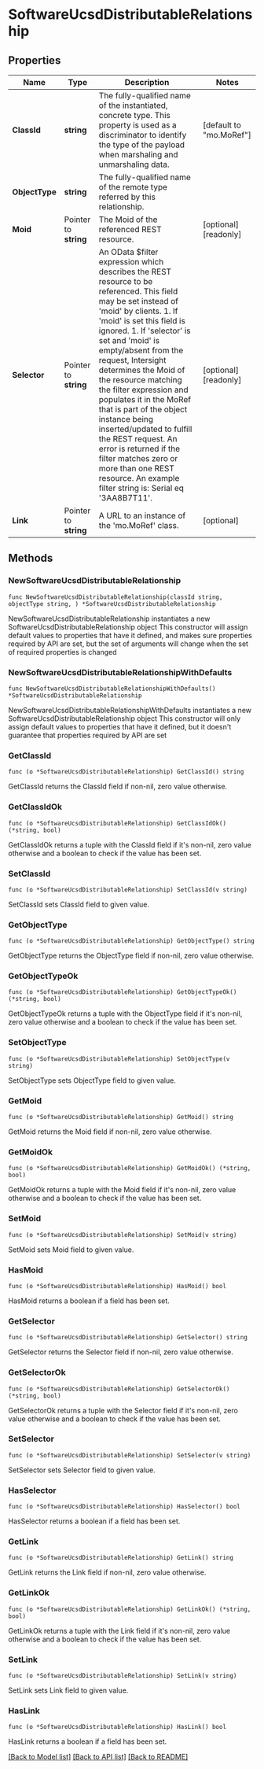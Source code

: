 # SoftwareUcsdDistributableRelationship

## Properties

Name | Type | Description | Notes
------------ | ------------- | ------------- | -------------
**ClassId** | **string** | The fully-qualified name of the instantiated, concrete type. This property is used as a discriminator to identify the type of the payload when marshaling and unmarshaling data. | [default to "mo.MoRef"]
**ObjectType** | **string** | The fully-qualified name of the remote type referred by this relationship. | 
**Moid** | Pointer to **string** | The Moid of the referenced REST resource. | [optional] [readonly] 
**Selector** | Pointer to **string** | An OData $filter expression which describes the REST resource to be referenced. This field may be set instead of &#39;moid&#39; by clients. 1. If &#39;moid&#39; is set this field is ignored. 1. If &#39;selector&#39; is set and &#39;moid&#39; is empty/absent from the request, Intersight determines the Moid of the resource matching the filter expression and populates it in the MoRef that is part of the object instance being inserted/updated to fulfill the REST request. An error is returned if the filter matches zero or more than one REST resource. An example filter string is: Serial eq &#39;3AA8B7T11&#39;. | [optional] [readonly] 
**Link** | Pointer to **string** | A URL to an instance of the &#39;mo.MoRef&#39; class. | [optional] 

## Methods

### NewSoftwareUcsdDistributableRelationship

`func NewSoftwareUcsdDistributableRelationship(classId string, objectType string, ) *SoftwareUcsdDistributableRelationship`

NewSoftwareUcsdDistributableRelationship instantiates a new SoftwareUcsdDistributableRelationship object
This constructor will assign default values to properties that have it defined,
and makes sure properties required by API are set, but the set of arguments
will change when the set of required properties is changed

### NewSoftwareUcsdDistributableRelationshipWithDefaults

`func NewSoftwareUcsdDistributableRelationshipWithDefaults() *SoftwareUcsdDistributableRelationship`

NewSoftwareUcsdDistributableRelationshipWithDefaults instantiates a new SoftwareUcsdDistributableRelationship object
This constructor will only assign default values to properties that have it defined,
but it doesn't guarantee that properties required by API are set

### GetClassId

`func (o *SoftwareUcsdDistributableRelationship) GetClassId() string`

GetClassId returns the ClassId field if non-nil, zero value otherwise.

### GetClassIdOk

`func (o *SoftwareUcsdDistributableRelationship) GetClassIdOk() (*string, bool)`

GetClassIdOk returns a tuple with the ClassId field if it's non-nil, zero value otherwise
and a boolean to check if the value has been set.

### SetClassId

`func (o *SoftwareUcsdDistributableRelationship) SetClassId(v string)`

SetClassId sets ClassId field to given value.


### GetObjectType

`func (o *SoftwareUcsdDistributableRelationship) GetObjectType() string`

GetObjectType returns the ObjectType field if non-nil, zero value otherwise.

### GetObjectTypeOk

`func (o *SoftwareUcsdDistributableRelationship) GetObjectTypeOk() (*string, bool)`

GetObjectTypeOk returns a tuple with the ObjectType field if it's non-nil, zero value otherwise
and a boolean to check if the value has been set.

### SetObjectType

`func (o *SoftwareUcsdDistributableRelationship) SetObjectType(v string)`

SetObjectType sets ObjectType field to given value.


### GetMoid

`func (o *SoftwareUcsdDistributableRelationship) GetMoid() string`

GetMoid returns the Moid field if non-nil, zero value otherwise.

### GetMoidOk

`func (o *SoftwareUcsdDistributableRelationship) GetMoidOk() (*string, bool)`

GetMoidOk returns a tuple with the Moid field if it's non-nil, zero value otherwise
and a boolean to check if the value has been set.

### SetMoid

`func (o *SoftwareUcsdDistributableRelationship) SetMoid(v string)`

SetMoid sets Moid field to given value.

### HasMoid

`func (o *SoftwareUcsdDistributableRelationship) HasMoid() bool`

HasMoid returns a boolean if a field has been set.

### GetSelector

`func (o *SoftwareUcsdDistributableRelationship) GetSelector() string`

GetSelector returns the Selector field if non-nil, zero value otherwise.

### GetSelectorOk

`func (o *SoftwareUcsdDistributableRelationship) GetSelectorOk() (*string, bool)`

GetSelectorOk returns a tuple with the Selector field if it's non-nil, zero value otherwise
and a boolean to check if the value has been set.

### SetSelector

`func (o *SoftwareUcsdDistributableRelationship) SetSelector(v string)`

SetSelector sets Selector field to given value.

### HasSelector

`func (o *SoftwareUcsdDistributableRelationship) HasSelector() bool`

HasSelector returns a boolean if a field has been set.

### GetLink

`func (o *SoftwareUcsdDistributableRelationship) GetLink() string`

GetLink returns the Link field if non-nil, zero value otherwise.

### GetLinkOk

`func (o *SoftwareUcsdDistributableRelationship) GetLinkOk() (*string, bool)`

GetLinkOk returns a tuple with the Link field if it's non-nil, zero value otherwise
and a boolean to check if the value has been set.

### SetLink

`func (o *SoftwareUcsdDistributableRelationship) SetLink(v string)`

SetLink sets Link field to given value.

### HasLink

`func (o *SoftwareUcsdDistributableRelationship) HasLink() bool`

HasLink returns a boolean if a field has been set.


[[Back to Model list]](../README.md#documentation-for-models) [[Back to API list]](../README.md#documentation-for-api-endpoints) [[Back to README]](../README.md)


